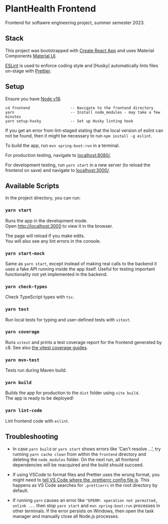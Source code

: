 # PlantHealth Frontend

Frontend for softawre engineering project, summer semester 2023.

## Stack

This project was bootstrapped with [Create React App](https://github.com/facebook/create-react-app) and uses Material Components [Material UI](https://mui.com/material-ui/getting-started/overview/).

[ESLint](https://eslint.org/docs/latest/) is used to enforce coding style and [Husky] automatically lints files on-stage with [Prettier](https://prettier.io/docs/en/index.html).

## Setup

Ensure you have [Node v18](https://nodejs.org/en/download/).

```
cd frontend                  -- Navigate to the frontend directory
yarn                         -- Install node_modules - may take a few minutes
yarn setup-husky             -- Set up Husky linting hook 
```

If you get an error from lint-staged stating that the local version of eslint can not be found, then it might be necessary to run `npm install -g eslint`.

To build the app, run `mvn spring-boot:run` in a terminal.

For production testing, navigate to [localhost:8080/](http://localhost:8080/).

For development testing, run `yarn start` in a new server (to reload the frontend on save) and navigate to [localhost:3000/](http://localhost:3000/).

## Available Scripts

In the project directory, you can run:

### `yarn start`

Runs the app in the development mode.\
Open [http://localhost:3000](http://localhost:3000) to view it in the browser.

The page will reload if you make edits.\
You will also see any lint errors in the console.

### `yarn start-mock`

Same as `yarn start`, except instead of making real calls to the backend it
uses a fake API running inside the app itself. Useful for testing important
functionality not yet implemented in the backend.

### `yarn check-types`

Check TypeScript types with `tsc`.

### `yarn test`

Run local tests for typing and user-defined tests with `vitest`.

### `yarn coverage`

Runs `vitest` and prints a test coverage report for the frontend generated by c8. See also [the vitest coverage guides](https://vitest.dev/guide/coverage.html).

### `yarn mvn-test`

Tests run during Maven build.

### `yarn build`

Builds the app for production to the `dist` folder using `vite build`.\
The app is ready to be deployed!

### `yarn lint-code`

Lint frontend code with `eslint`.

## Troubleshooting

- In case `yarn build` or `yarn start` shows errors like 'Can't resolve ...', try running `yarn cache clean` from within the `frontend` directory and deleting the `node_modules` folder. On the next run, all frontend dependencies will be reacquired and the build should succeed.

- If using VSCode to format files and Prettier uses the wrong format, you might need to [tell VS Code where the .prettierrc config file is](https://marketplace.visualstudio.com/items?itemName=esbenp.prettier-vscode#configuring-default-options). This happens as VS Code searches for `.prettierrc` in the root directory by default.

- If running `yarn` causes an error like `"EPERM: operation not permitted, unlink ...` then stop `yarn start` and `mvn spring-boot:run` processes in other terminals. If the error persists on Windows, then open the task manager and manually close all Node.js processes.
